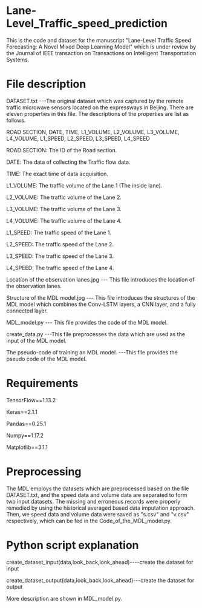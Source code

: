 # Lane-Level_Traffic_speed_prediction

This is the code and dataset for the manuscript "Lane-Level Traffic Speed Forecasting: A Novel Mixed Deep Learning Model" which is under review by the Journal of IEEE transaction on Transactions on Intelligent Transportation Systems. 

# File description
DATASET.txt ---The original dataset which was captured by the remote traffic microwave sensors located on the expressways in Beijing. There are eleven properties in this file. The descriptions of the properties are list as follows.

ROAD SECTION, DATE, TIME, L1_VOLUME, L2_VOLUME, L3_VOLUME, L4_VOLUME, L1_SPEED, L2_SPEED, L3_SPEED, L4_SPEED

ROAD SECTION: The ID of the Road section.

DATE: The data of collecting the Traffic flow data.

TIME: The exact time of data acquisition.

L1_VOLUME: The traffic volume of the Lane 1 (The inside lane).

L2_VOLUME: The traffic volume of the Lane 2.

L3_VOLUME: The traffic volume of the Lane 3.

L4_VOLUME: The traffic volume of the Lane 4.

L1_SPEED: The traffic speed of the Lane 1.

L2_SPEED: The traffic speed of the Lane 2.

L3_SPEED: The traffic speed of the Lane 3.

L4_SPEED: The traffic speed of the Lane 4.

Location of the observation lanes.jpg --- This file introduces the location of the observation lanes.

Structure of the MDL model.jpg --- This file introduces the structures of the MDL model which combines the Conv-LSTM layers, a CNN layer, and a fully connected layer.

MDL_model.py --- This file provides the code of the MDL model.

create_data.py ---This file preprocesses the data which are used as the input of the MDL model.

The pseudo-code of training an MDL model. ---This file provides the pseudo code of the MDL model. 

# Requirements

TensorFlow==1.13.2

Keras==2.1.1

Pandas==0.25.1

Numpy==1.17.2

Matplotlib==3.1.1


# Preprocessing

The MDL employs the datasets which are preprocessed based on the file DATASET.txt, and the speed data and volume data are separated to form two input datasets. The missing and erroneous records were properly remedied by using the historical averaged based data imputation approach. Then, we speed data and volume data were saved as "s.csv" and "v.csv" respectively, which can be fed in the Code_of_the_MDL_model.py.

# Python script explanation

create_dataset_input(data,look_back,look_ahead)----create the dataset for input

create_dataset_output(data,look_back,look_ahead)---create the dataset for output

More description are shown in MDL_model.py.
